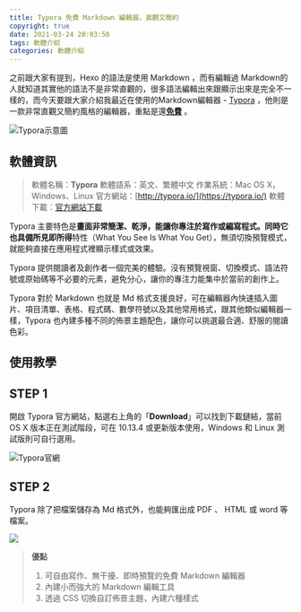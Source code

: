 ```yaml
---
title: Typora 免費 Markdown 編輯器，直觀又簡約
copyright: true
date: 2021-03-24 20:03:50
tags: 軟體介紹 
categories: 軟體介紹
---
```


之前跟大家有提到，Hexo 的語法是使用 Markdown ，而有編輯過 Markdown的人就知道其實他的語法不是非常直觀的，很多語法編輯出來跟顯示出來是完全不一樣的，而今天要跟大家介紹我最近在使用的Markdown編輯器 - [Typora](https://typora.io/) ，他則是一款非常直觀又簡約風格的編輯器，重點是還<u>**免費**</u> 。 

<!--more-->

![Typora示意圖](https://i.loli.net/2021/03/24/b6RwTEeNsG3kv72.png)

## **軟體資訊**

> 軟體名稱：**Typora**
> 軟體語系：英文、繁體中文
> 作業系統：Mac OS X，Windows、Linux 
> 官方網站：[http://typora.io/](https://typora.io/)
> 軟體下載：[官方網站下載](https://typora.io/#download)

Typora 主要特色是**畫面非常簡潔、乾淨，能讓你專注於寫作或編寫程式。**同時它也具備**所見即所得**特性（What You See Is What You Get），無須切換預覽模式，就能夠直接在應用程式裡顯示樣式或效果。

Typora 提供閱讀者及創作者一個完美的體驗。沒有預覽視窗、切換模式、語法符號或原始碼等不必要的元素，避免分心，讓你的專注力能集中於當前的創作上。

Typora 對於 Markdown 也就是 Md 格式支援良好，可在編輯器內快速插入圖片、項目清單、表格、程式碼、數學符號以及其他常用格式，跟其他類似編輯器一樣，Typora 也內建多種不同的佈景主題配色，讓你可以挑選最合適、舒服的閱讀色彩。

## 使用教學

## STEP 1

開啟 Typora 官方網站，點選右上角的「**Download**」可以找到下載鏈結，當前 OS X 版本正在測試階段，可在 10.13.4 或更新版本使用，Windows 和 Linux 測試版則可自行選用。

![Typora官網](https://i.loli.net/2021/03/24/YWs7c53huMGpUHT.png)

## STEP 2 

Typora 除了把檔案儲存為 Md 格式外，也能夠匯出成 PDF 、 HTML 或 word 等檔案。

![](https://i.loli.net/2021/03/24/yZHkb2BFocj1CwK.png)

>**優點**
>
>1. 可自由寫作、無干擾、即時預覽的免費 Markdown 編輯器
>2. 內建小而強大的 Markdown 編輯工具
>3. 透過 CSS 切換自訂佈景主題，內建六種樣式